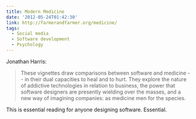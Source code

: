 ```yaml
---
title: Modern Medicine
date: '2012-05-24T01:42:30'
link: http://farmerandfarmer.org/medicine/
tags:
  - Social media
  - Software development
  - Psychology
---
```

Jonathan Harris:

> These vignettes draw comparisons between software and medicine -- in their dual capacities to heal and to hurt. They explore the nature of addictive technologies in relation to business, the power that software designers are presently wielding over the masses, and a new way of imagining companies: as medicine men for the species.

This is essential reading for anyone designing software. Essential.
